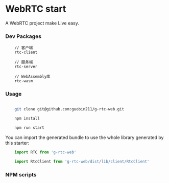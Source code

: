 # WebRTC start

A WebRTC project make Live easy.

### Dev Packages

```
    // 客户端
    rtc-client
    
    // 服务端
    rtc-server
    
    // WebAssembly库
    rtc-wasm

```

### Usage

```bash

    git clone git@github.com:guobin211/g-rtc-web.git
    
    npm install

    npm run start

```

You can import the generated bundle to use the whole library generated by this starter:

```javascript
    import RTC from 'g-rtc-web'
```

```javascript
    import RtcClient from 'g-rtc-web/dist/lib/client/RtcClient'
```

### NPM scripts
